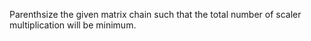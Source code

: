 Parenthsize the given matrix chain such that the total number of scaler multiplication will be minimum.
